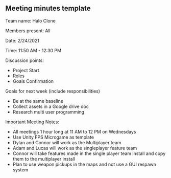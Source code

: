 ## Meeting minutes template

Team name: Halo Clone

Members present: All

Date: 2/24/2021

Time: 11:50 AM - 12:30 PM

Discussion points: 

* Project Start
* Roles
* Goals Confirmation

Goals for next week (include responsibilities)

* Be at the same baseline
* Collect assets in a Google drive doc
* Research multi user programming

Important Meeting Notes:

* All meetings 1 hour long at 11 AM to 12 PM on Wednesdays
* Use Unity FPS Microgame as template
* Dylan and Connor will work as the Multiplayer team
* Adam and Lucas will work as the singleplayer feature team
* Connor will take features made in the single player team install and copy them to the multiplayer install
* Plan to use weapon pickups in the maps and not use a GUI respawn system
